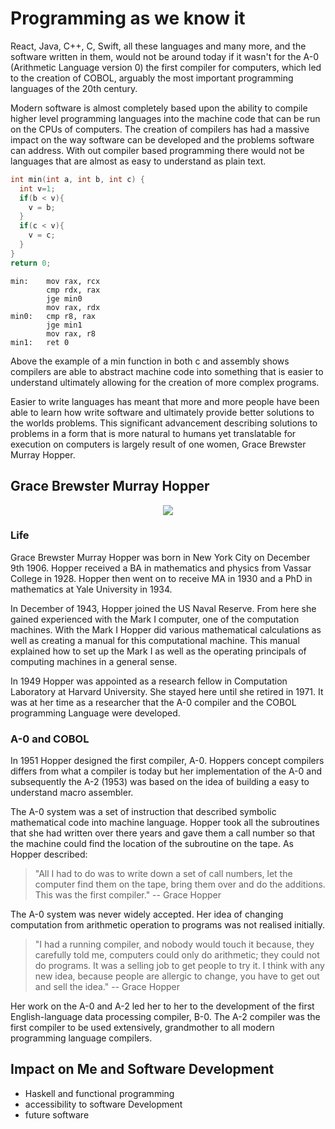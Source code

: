 # Programming as we know it

React, Java, C++, C, Swift, all these languages and many more, and the software written in them, would not be around today if it wasn't for the A-0 (Arithmetic Language version 0) the first compiler for computers, which led to the creation of COBOL, arguably the most important programming languages of the 20th century.


Modern software is almost completely based upon the ability to compile higher level programming languages into the machine code that can be run on the CPUs of computers. The creation of compilers has had a massive impact on the way software can be developed and the problems software can address. With out compiler based programming there would not be languages that are almost as easy to understand as plain text.

```c
int min(int a, int b, int c) {
  int v=1;
  if(b < v){
    v = b;
  }
  if(c < v){
    v = c;
  }
}
return 0;
```

```assembly
min:    mov rax, rcx
        cmp rdx, rax
        jge min0
        mov rax, rdx
min0:   cmp r8, rax
        jge min1
        mov rax, r8
min1:   ret 0
```

 Above the example of a min function in both c and assembly shows compilers are able to abstract machine code into something that is easier to understand ultimately allowing for the creation of more complex programs.

Easier to write languages has meant that more and more people have been able to learn how write software and ultimately provide better solutions to the worlds problems. This significant advancement describing solutions to problems in a form that is more natural to humans yet translatable for execution on computers is largely result of one women, Grace Brewster Murray Hopper.

## Grace Brewster Murray Hopper

<p align="center">
  <img src="https://news.yale.edu/sites/default/files/styles/horizontal_image/public/d6_files/YaleNews_hopper-grace.UNIVAC.102635875-CC_0.jpg?itok=4HL3ETlO"/>
</p>

### Life

Grace Brewster Murray Hopper was born in New York City on December 9th 1906. Hopper received a BA in mathematics and physics from Vassar College in 1928. Hopper then went on to receive MA in 1930 and a PhD in mathematics at Yale University in 1934.

In December of 1943, Hopper joined the US Naval Reserve. From here she gained experienced with the Mark I computer, one of the computation machines. With the Mark I Hopper did various mathematical calculations as well as creating a manual for this computational machine. This manual explained how to set up the Mark I as well as the operating principals of computing machines in a general sense.

In 1949 Hopper was appointed as a research fellow in Computation Laboratory at Harvard University. She stayed here until she retired in 1971. It was at her time as a researcher that the A-0 compiler and the COBOL programming Language were developed.

### A-0 and COBOL

In 1951 Hopper designed the first compiler, A-0. Hoppers concept compilers differs from what a compiler is today but her implementation of the A-0 and subsequently the A-2 (1953) was based on the idea of building a easy to understand macro assembler.

The A-0 system was a set of instruction that described symbolic mathematical code into machine language. Hopper took all the subroutines that she had written over there years and gave them a call number so that the machine could find the location of the subroutine on the tape. As Hopper described:

> "All I had to do was to write down a set of call numbers, let the computer find them on the tape, bring them over and do the additions. This was the first compiler." -- Grace Hopper

The A-0 system was never widely accepted. Her idea of changing computation from arithmetic operation to programs was not realised initially.

>"I had a running compiler, and nobody would touch it because, they carefully told me, computers could only do arithmetic; they could not do programs. It was a selling job to get people to try it. I think with any new idea, because people are allergic to change, you have to get out and sell the idea." -- Grace Hopper

Her work on the A-0 and A-2 led her to her to the development of the first English-language data processing compiler, B-0. The A-2 compiler was the first compiler to be used extensively, grandmother to all modern programming language compilers.

## Impact on Me and Software Development

* Haskell and functional programming
* accessibility to software Development
* future software
